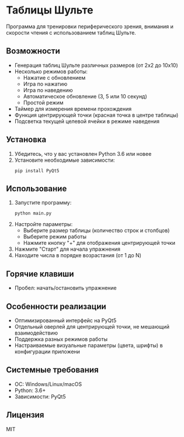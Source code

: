# Таблицы Шульте

Программа для тренировки периферического зрения, внимания и скорости чтения с использованием таблиц Шульте.

## Возможности

- Генерация таблиц Шульте различных размеров (от 2x2 до 10x10)
- Несколько режимов работы:
  - Нажатие с обновлением
  - Игра по нажатию
  - Игра по наведению
  - Автоматическое обновление (3, 5 или 10 секунд)
  - Простой режим
- Таймер для измерения времени прохождения
- Функция центрирующей точки (красная точка в центре таблицы)
- Подсветка текущей целевой ячейки в режиме наведения

## Установка

1. Убедитесь, что у вас установлен Python 3.6 или новее
2. Установите необходимые зависимости:
   ```
   pip install PyQt5
   ```

## Использование

1. Запустите программу:
   ```
   python main.py
   ```
2. Настройте параметры:
   - Выберите размер таблицы (количество строк и столбцов)
   - Выберите режим работы
   - Нажмите кнопку "+" для отображения центрирующей точки
3. Нажмите "Старт" для начала упражнения
4. Находите числа в порядке возрастания (от 1 до N)

## Горячие клавиши

- Пробел: начать/остановить упражнение

## Особенности реализации

- Оптимизированный интерфейс на PyQt5
- Отдельный оверлей для центрирующей точки, не мешающий взаимодействию
- Поддержка разных режимов работы
- Настраиваемые визуальные параметры (цвета, шрифты) в конфигурации приложени

## Системные требования

- ОС: Windows/Linux/macOS
- Python: 3.6+
- Зависимости: PyQt5

## Лицензия

MIT


